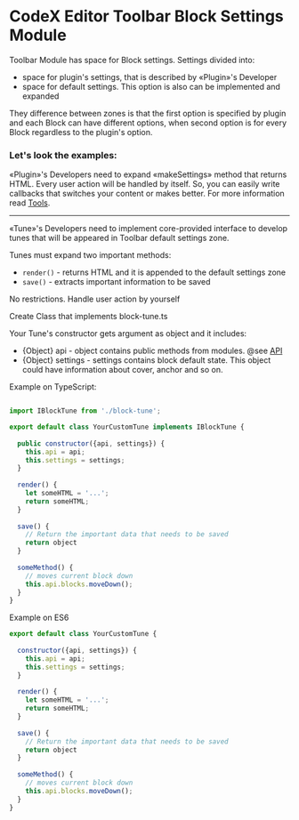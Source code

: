 # CodeX Editor Toolbar Block Settings Module

Toolbar Module has space for Block settings. Settings divided into:
 - space for plugin's settings, that is described by «Plugin»'s Developer
 - space for default settings. This option is also can be implemented and expanded

They difference between zones is that the first option is specified by plugin
and each Block can have different options, when second option is for every Block
regardless to the plugin's option.

### Let's look the examples:

«Plugin»'s Developers need to expand «makeSettings» method that returns HTML. 
Every user action will be handled by itself. So, you can easily write
callbacks that switches your content or makes better. For more information
read [Tools](tools.md).

---
 
«Tune»'s Developers need to implement core-provided interface to develop
tunes that will be appeared in Toolbar default settings zone.

Tunes must expand two important methods:
 - `render()` - returns HTML and it is appended to the default settings zone
 - `save()` - extracts important information to be saved
 
No restrictions. Handle user action by yourself

Create Class that implements block-tune.ts

Your Tune's constructor gets argument as object and it includes: 
 - {Object} api - object contains public methods from modules. @see [API](api.md) 
 - {Object} settings - settings contains block default state. 
This object could have information about cover, anchor and so on.

Example on TypeScript: 

```js

import IBlockTune from './block-tune';

export default class YourCustomTune implements IBlockTune {
  
  public constructor({api, settings}) {
    this.api = api;
    this.settings = settings;
  }
  
  render() {
    let someHTML = '...'; 
    return someHTML;
  }
  
  save() {
    // Return the important data that needs to be saved
    return object
  }
  
  someMethod() {
    // moves current block down
    this.api.blocks.moveDown();
  }
}
```

Example on ES6

```js
export default class YourCustomTune {
  
  constructor({api, settings}) {
    this.api = api;
    this.settings = settings;
  }
    
  render() {
    let someHTML = '...'; 
    return someHTML;
  }
  
  save() {
    // Return the important data that needs to be saved
    return object
  }
  
  someMethod() {
    // moves current block down
    this.api.blocks.moveDown();
  }
}
```

